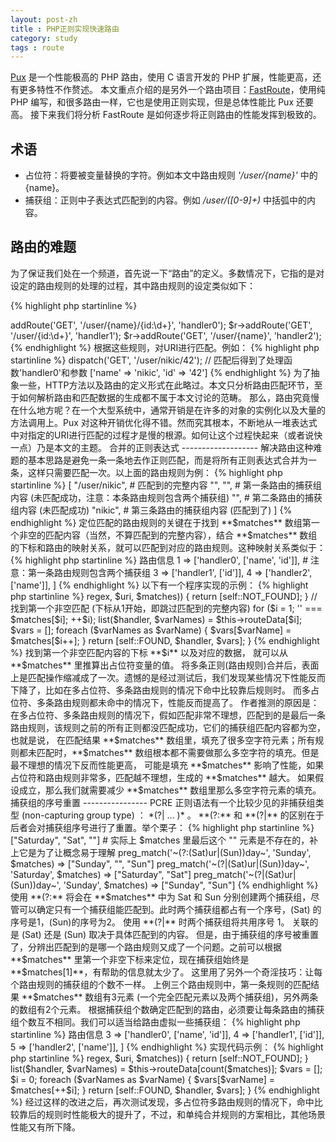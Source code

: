 ```yaml
---
layout: post-zh
title : PHP正则实现快速路由
category: study
tags : route
---
```


[Pux](https://github.com/c9s/Pux) 是一个性能极高的 PHP 路由，使用 C 语言开发的 PHP 扩展，性能更高，还有更多特性不作赘述。
本文重点介绍的是另外一个路由项目：[FastRoute](https://github.com/nikic/FastRoute)，使用纯 PHP 编写，和很多路由一样，它也是使用正则实现，但是总体性能比 Pux 还要高。
接下来我们将分析 FastRoute 是如何逐步将正则路由的性能发挥到极致的。

术语
-------------------
 - 占位符：将要被变量替换的字符。例如本文中路由规则 *'/user/{name}'* 中的{name}。
 - 捕获组：正则中子表达式匹配到的内容。例如 */user/([0-9]+)* 中括弧中的内容。

路由的难题
-------------------
为了保证我们处在一个频道，首先说一下“路由”的定义。多数情况下，它指的是对设定的路由规则的处理的过程，其中路由规则的设定类似如下：

{% highlight php startinline %}
<?php
// 这里的路由涉及HTTP方法、URI规则以及对应处理函数/方法
$r->addRoute('GET', '/user/{name}/{id:\d+}', 'handler0');
$r->addRoute('GET', '/user/{id:\d+}', 'handler1');
$r->addRoute('GET', '/user/{name}', 'handler2');
{% endhighlight %}

根据这些规则，对URI进行匹配。例如：

{% highlight php startinline %}
<?php
$d->dispatch('GET', '/user/nikic/42');
// 匹配后得到了处理函数'handler0'和参数 ['name' => 'nikic', 'id' => '42']
{% endhighlight %}

为了抽象一些，HTTP方法以及路由的定义形式在此略过。本文只分析路由匹配环节，至于如何解析路由和匹配数据的生成都不属于本文讨论的范畴。

那么，路由究竟慢在什么地方呢？在一个大型系统中，通常开销是在许多的对象的实例化以及大量的方法调用上。Pux 对这种开销优化得不错。然而究其根本，不断地从一堆表达式中对指定的URI进行匹配的过程才是慢的根源。如何让这个过程快起来（或者说快一点）乃是本文的主题。

合并的正则表达式
-------------------
解决路由这种难题的基本思路是避免一条一条地去作正则匹配，而是将所有正则表达式合并为一条，这样只需要匹配一次。以上面的路由规则为例：

{% highlight php startinline %}
<?php
    // 多个单条正则
    ~^/user/([^/]+)/(\d+)$~
    ~^/user/(\d+)$~
    ~^/user/([^/]+)$~
{% endhighlight %}

{% highlight php startinline %}
<?php
    // 合并后的正则
    ~^(?:
        /user/([^/]+)/(\d+)
      | /user/(\d+)
      | /user/([^/]+)
    )$~x
{% endhighlight %}

这种合并很简单：基本就是将每条表达式用“或”的逻辑拼接起来。用合并后的正则进行匹配时，我们就不知道匹配到的是对应原来的哪条正则(路由规则)了，那如何定位匹配到的路由规则呢？
为了搞清这个问题，看一下 **preg_match** 一个示例：

{% highlight php startinline %}
<?php
// $regex 为上面合并后的正则
preg_match($regex, '/user/nikic', $matches);
=> [
    "/user/nikic",   # 匹配到的完整内容
    "", "",          # 第一条路由的捕获组内容 (未匹配成功，注意：本条路由规则包含两个捕获组)
    "",              # 第二条路由的捕获组内容 (未匹配成功)
    "nikic",         # 第三条路由的捕获组内容 (匹配到了)
]
{% endhighlight %}

定位匹配的路由规则的关键在于找到 **$matches** 数组第一个非空的匹配内容（当然，不算匹配到的完整内容），结合 **$matches** 数组的下标和路由的映射关系，就可以匹配到对应的路由规则。这种映射关系类似于：

{% highlight php startinline %}
<?php
[
  // 数组下标 => 路由信息
    1 => ['handler0', ['name', 'id']], # 注意：第一条路由规则包含两个捕获组
    3 => ['handler1', ['id']],
    4 => ['handler2', ['name']],
]
{% endhighlight %}

以下有一个程序实现的示例：

{% highlight php startinline %}
<?php
public function dispatch($uri) {
    if (!preg_match($this->regex, $uri, $matches)) {
        return [self::NOT_FOUND];
    }

    // 找到第一个非空匹配 (下标从1开始，即跳过匹配到的完整内容)
    for ($i = 1; '' === $matches[$i]; ++$i);

    list($handler, $varNames) = $this->routeData[$i];

    $vars = [];
    foreach ($varNames as $varName) {
        $vars[$varName] = $matches[$i++];
    }
    return [self::FOUND, $handler, $vars];
}
{% endhighlight %}

找到第一个非空匹配内容的下标 **$i** 以及对应的数据， 就可以从 **$matches** 里推算出占位符变量的值。

将多条正则(路由规则)合并后，表面上是匹配操作缩减成了一次。遗憾的是经过测试后，我们发现某些情况下性能反而下降了，比如在多占位符、多条路由规则的情况下命中比较靠后规则时。
而多占位符、多条路由规则都未命中的情况下，性能反而提高了。
作者推测的原因是：在多占位符、多条路由规则的情况下，假如匹配非常不理想，匹配到的是最后一条路由规则，该规则之前的所有正则都没匹配成功，它们的捕获组匹配内容都为空，也就是说，
在匹配结果 **$matches** 数组里，填充了很多空字符元素；所有规则都未匹配时，**$matches** 数组根本都不需要做那么多空字符的填充。但是最不理想的情况下反而性能更高，
可能是填充 **$matches** 影响了性能，如果占位符和路由规则非常多，匹配越不理想，生成的 **$matches** 越大。

如果假设成立，那么我们就需要减少 **$matches** 数组里那么多空字符元素的填充。


捕获组的序号重置
----------------
PCRE 正则语法有一个比较少见的非捕获组类型 (non-capturing group type) ： *(?| ... )* 。 **(?:** 和 **(?|** 的区别在于后者会对捕获组序号进行了重置。举个栗子：

{% highlight php startinline %}
<?php

preg_match('~(?:(Sat)ur|(Sun))day~', 'Saturday', $matches)
=> ["Saturday", "Sat", ""]   # 实际上 $matches 里最后这个 "" 元素是不存在的，补上它是为了让概念易于理解

preg_match('~(?:(Sat)ur|(Sun))day~', 'Sunday', $matches)
=> ["Sunday", "", "Sun"]

preg_match('~(?|(Sat)ur|(Sun))day~', 'Saturday', $matches)
=> ["Saturday", "Sat"]

preg_match('~(?|(Sat)ur|(Sun))day~', 'Sunday', $matches)
=> ["Sunday", "Sun"]
{% endhighlight %}

使用 **(?:** 将会在 **$matches** 中为 Sat 和 Sun 分别创建两个捕获组，尽管可以确定只有一个捕获组能匹配到。此时两个捕获组都占有一个序号，(Sat) 的序号是1，(Sun)的序号为2。
使用 **(?|** 时两个捕获组将共用序号 1。 关联的是 (Sat) 还是 (Sun) 取决于具体匹配到的内容。

但是，由于捕获组的序号被重置了，分辨出匹配到的是哪一个路由规则又成了一个问题。之前可以根据 **$matches** 里第一个非空下标来定位，现在捕获组始终是 **$matches[1]**，有帮助的信息就太少了。

这里用了另外一个奇淫技巧：让每个路由规则的捕获组的个数不一样。

上例三个路由规则中，第一条规则的匹配结果 **$matches** 数组有3元素 (一个完全匹配元素以及两个捕获组)，另外两条的数组有2个元素。

根据捕获组个数确定匹配到的路由，必须要让每条路由的捕获组个数互不相同。我们可以适当给路由虚拟一些捕获组：

{% highlight php startinline %}
<?php
~^(?|
    /user/([^/]+)/(\d+) # 第一条路由有2组
  | /user/(\d+)()()     # 第一条路由有3组，虚拟了2组
  | /user/([^/]+)()()() # 第一条路由有4组，虚拟了3组
)$~x
{% endhighlight %}

这样，就可以通过以下的映射关系匹配路由了：

{% highlight php startinline %}
<?php
[
  //组数 => 路由信息 
    3 => ['handler0', ['name', 'id']],
    4 => ['handler1', ['id']],
    5 => ['handler2', ['name']],
]
{% endhighlight %}

实现代码示例：

{% highlight php startinline %}
<?php
public function dispatch($uri) {
    if (!preg_match($this->regex, $uri, $matches)) {
        return [self::NOT_FOUND];
    }

    list($handler, $varNames) = $this->routeData[count($matches)];

    $vars = [];
    $i = 0;
    foreach ($varNames as $varName) {
        $vars[$varName] = $matches[++$i];
    }
    return [self::FOUND, $handler, $vars];
}
{% endhighlight %}

经过这样的改进之后，再次测试发现，多占位符多路由规则的情况下，命中比较靠后的规则时性能极大的提升了，不过，和单纯合并规则的方案相比，其他场景性能又有所下降。


